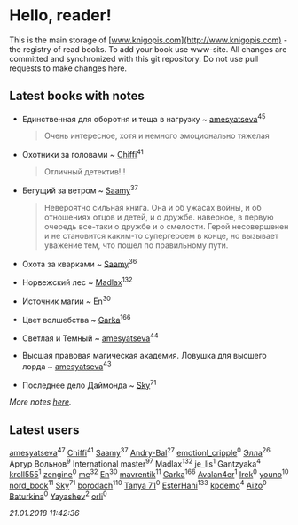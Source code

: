 # Hello, reader!
This is the main storage of [www.knigopis.com](http://www.knigopis.com) - the registry of read books.
To add your book use www-site. All changes are committed and synchronized with this git repository.
Do not use pull requests to make changes here.


## Latest books with notes
* Единственная для оборотня и теща в нагрузку ~ [amesyatseva](users/335/3358937-vkontakte)<sup>45</sup>
    > Очень интересное, хотя и немного эмоционально тяжелая

* Охотники за головами ~ [Chiffi](users/105/105831994080785626680-google)<sup>41</sup>
    > Отличный детектив!!!

* Бегущий за ветром ~ [Saamy](users/115/115226508-vkontakte)<sup>37</sup>
    > Невероятно сильная книга.
    > Она и об ужасах войны, и об отношениях отцов и детей, и о дружбе.
    > наверное, в первую очередь все-таки о дружбе и о смелости. 
    > Герой несовершенен и не становится каким-то супергероем в конце, но вызывает уважение тем, что пошел по правильному пути.

* Охота за кварками ~ [Saamy](users/115/115226508-vkontakte)<sup>36</sup>

* Норвежский лес ~ [Madlax](users/158/158304782-vkontakte)<sup>132</sup>

* Источник магии ~ [En](users/333/333646551-vkontakte)<sup>30</sup>

* Цвет волшебства ~ [Garka](users/115/115753719718250012620-google)<sup>166</sup>

* Светлая и Темный ~ [amesyatseva](users/335/3358937-vkontakte)<sup>44</sup>

* Высшая правовая магическая академия. Ловушка для высшего лорда ~ [amesyatseva](users/335/3358937-vkontakte)<sup>43</sup>

* Последнее дело Даймонда ~ [Sky](users/118/118049897850017649660-google)<sup>71</sup>


_More notes [here](latest_books_with_notes.md)._


## Latest users
[amesyatseva](users/335/3358937-vkontakte)<sup>47</sup> 
[Chiffi](users/105/105831994080785626680-google)<sup>41</sup> 
[Saamy](users/115/115226508-vkontakte)<sup>37</sup> 
[Andry-Bal](users/109/109232883876697421544-google)<sup>27</sup> 
[emotionl_cripple](users/145/145555003-vkontakte)<sup>0</sup> 
[Элла](users/100/1002037069862545-facebook)<sup>26</sup> 
[Артур Вольнов](users/225/225880893-vkontakte)<sup>9</sup> 
[International master](users/741/74140988-vkontakte)<sup>97</sup> 
[Madlax](users/158/158304782-vkontakte)<sup>132</sup> 
[je_lis](users/117/117459010591942074929-google)<sup>1</sup> 
[Gantzyaka](users/113/113403981444089823417-google)<sup>4</sup> 
[kroll555](users/550/55069186-vkontakte)<sup>1</sup> 
[zengine](users/104/104039306433880382809-google)<sup>0</sup> 
[me](users/381/381417697-yandex)<sup>32</sup> 
[En](users/333/333646551-vkontakte)<sup>30</sup> 
[mavrentik](users/200/200666735-vkontakte)<sup>11</sup> 
[Garka](users/115/115753719718250012620-google)<sup>166</sup> 
[Avalan4er](users/116/116611107424732523972-google)<sup>1</sup> 
[Irek](users/231/231587839-vkontakte)<sup>0</sup> 
[youno](users/302/302928912-vkontakte)<sup>10</sup> 
[nord_book](users/325/325862222-vkontakte)<sup>11</sup> 
[Sky](users/118/118049897850017649660-google)<sup>71</sup> 
[borodach](users/157/15706320-vkontakte)<sup>110</sup> 
[Tanya 71](users/131/131667662-vkontakte)<sup>0</sup> 
[EsterHani](users/305/30558181-vkontakte)<sup>133</sup> 
[kpdemo](users/587/587843224-yandex)<sup>4</sup> 
[Aizo](users/114/114540976145781763458-google)<sup>0</sup> 
[Baturkina](users/200/2006244976058700-facebook)<sup>0</sup> 
[Yayashev](users/298/298204458-vkontakte)<sup>2</sup> 
[orli](users/106/106815402206046238798-google)<sup>0</sup> 


_21.01.2018 11:42:36_
